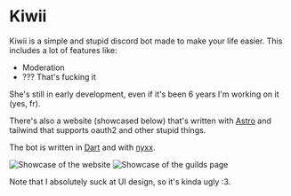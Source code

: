 # Kiwii

Kiwii is a simple and stupid discord bot made to make your life easier. 
This includes a lot of features like:
- Moderation
- ??? That's fucking it

She's still in early development, even if it's been 6 years I'm working on it (yes, fr).

There's also a website (showcased below) that's written with [Astro](https://astro.build) and tailwind that supports oauth2 and other stupid things.

The bot is written in [Dart](https://dart.dev) and with [nyxx](https://github.com/nyxx-discord/nyxx).

![Showcase of the website](https://uwu.rapougnac.moe/u/RmjpK4.png)
![Showcase of the guilds page](https://uwu.rapougnac.moe/u/pmtmvG.png)

Note that I absolutely suck at UI design, so it's kinda ugly :3.
